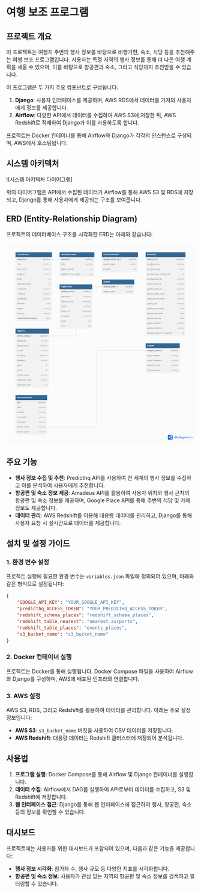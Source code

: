
# 여행 보조 프로그램

## 프로젝트 개요

이 프로젝트는 여행지 주변의 행사 정보를 바탕으로 비행기편, 숙소, 식당 등을 추천해주는 여행 보조 프로그램입니다. 사용자는 특정 지역의 행사 정보를 통해 더 나은 여행 계획을 세울 수 있으며, 이를 바탕으로 항공편과 숙소, 그리고 식당까지 추천받을 수 있습니다.

이 프로그램은 두 가지 주요 컴포넌트로 구성됩니다:

1. **Django**: 사용자 인터페이스를 제공하며, AWS RDS에서 데이터를 가져와 사용자에게 정보를 제공합니다.
2. **Airflow**: 다양한 API에서 데이터를 수집하여 AWS S3에 저장한 뒤, AWS Redshift로 적재하여 Django가 이를 사용하도록 합니다.

프로젝트는 Docker 컨테이너를 통해 Airflow와 Django가 각각의 인스턴스로 구성되며, AWS에서 호스팅됩니다.

## 시스템 아키텍처

![시스템 아키텍처 다이어그램]

위의 다이어그램은 API에서 수집된 데이터가 Airflow를 통해 AWS S3 및 RDS에 저장되고, Django를 통해 사용자에게 제공되는 구조를 보여줍니다.



## ERD (Entity-Relationship Diagram)

프로젝트의 데이터베이스 구조를 시각화한 ERD는 아래와 같습니다:

![ERD](./images/ERD.png)


## 주요 기능

- **행사 정보 수집 및 추천**: Predicthq API를 사용하여 전 세계의 행사 정보를 수집하고 이를 분석하여 사용자에게 추천합니다.
- **항공편 및 숙소 정보 제공**: Amadeus API를 활용하여 사용자 위치와 행사 근처의 항공편 및 숙소 정보를 제공하며, Google Place API를 통해 주변의 식당 및 카페 정보도 제공합니다.
- **데이터 관리**: AWS Redshift를 이용해 대용량 데이터를 관리하고, Django를 통해 사용자 요청 시 실시간으로 데이터를 제공합니다.

## 설치 및 설정 가이드

### 1. 환경 변수 설정
프로젝트 실행에 필요한 환경 변수는 `variables.json` 파일에 정의되어 있으며, 아래와 같은 형식으로 설정됩니다:

```json
{
    "GOOGLE_API_KEY": "YOUR_GOOGLE_API_KEY",
    "predicthq_ACCESS_TOKEN": "YOUR_PREDICTHQ_ACCESS_TOKEN",
    "redshift_schema_places": "redshift_schema_places",
    "redshift_table_nearest": "nearest_airports",
    "redshift_table_places": "events_places",
    "s3_bucket_name": "s3_bucket_name"
}
```

### 2. Docker 컨테이너 실행
프로젝트는 Docker를 통해 실행됩니다. Docker Compose 파일을 사용하여 Airflow와 Django를 구성하며, AWS에 배포된 인프라와 연결합니다.

### 3. AWS 설정
AWS S3, RDS, 그리고 Redshift를 활용하여 데이터를 관리합니다. 아래는 주요 설정 정보입니다:

- **AWS S3**: `s3_bucket_name` 버킷을 사용하여 CSV 데이터를 저장합니다.
- **AWS Redshift**: 대용량 데이터는 Redshift 클러스터에 저장되어 분석됩니다.

## 사용법

1. **프로그램 실행**: Docker Compose를 통해 Airflow 및 Django 컨테이너를 실행합니다.
2. **데이터 수집**: Airflow에서 DAG를 실행하여 API로부터 데이터를 수집하고, S3 및 Redshift에 저장합니다.
3. **웹 인터페이스 접근**: Django를 통해 웹 인터페이스에 접근하여 행사, 항공편, 숙소 등의 정보를 확인할 수 있습니다.

## 대시보드

프로젝트에는 사용자를 위한 대시보드가 포함되어 있으며, 다음과 같은 기능을 제공합니다:

- **행사 정보 시각화**: 참가자 수, 행사 규모 등 다양한 지표를 시각화합니다.
- **항공편 및 숙소 정보**: 사용자가 관심 있는 지역의 항공편 및 숙소 정보를 검색하고 필터링할 수 있습니다.


